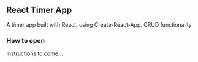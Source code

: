 ## React Timer App

A timer app built with React, using Create-React-App. CRUD functionality

### How to open

Instructions to come...
